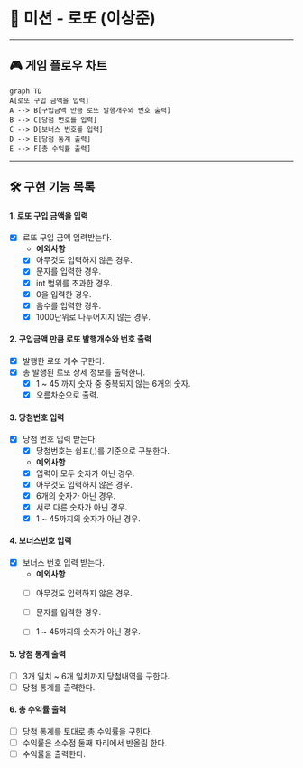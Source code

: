 # 🎰︎ 미션 - 로또 (이상준)

---

## 🎮 게임 플로우 차트
```mermaid
graph TD
A[로또 구입 금액을 입력]
A --> B[구입금액 만큼 로또 발행개수와 번호 출력]
B --> C[당첨 번호를 입력]
C --> D[보너스 번호를 입력]
D --> E[당첨 통계 출력]
E --> F[총 수익률 출력]
```

---

## 🛠 구현 기능 목록
#### 1. 로또 구입 금액을 입력
- [x] 로또 구입 금액 입력받는다.
  - **예외사항**
  - [x] 아무것도 입력하지 않은 경우.
  - [x] 문자를 입력한 경우.
  - [x] int 범위를 초과한 경우.
  - [x] 0을 입력한 경우.
  - [x] 음수를 입력한 경우.
  - [x] 1000단위로 나누어지지 않는 경우.

#### 2. 구입금액 만큼 로또 발행개수와 번호 출력
- [x] 발행한 로또 개수 구한다.
- [x] 총 발행된 로또 상세 정보를 출력한다.
  - [x] 1 ~ 45 까지 숫자 중 중복되지 않는 6개의 숫자.
  - [x] 오름차순으로 출력.

#### 3. 당첨번호 입력
- [x] 당첨 번호 입력 받는다.
  - [x] 당첨번호는 쉼표(,)를 기준으로 구분한다.
  - **예외사항**
  - [x] 입력이 모두 숫자가 아닌 경우.
  - [x] 아무것도 입력하지 않은 경우.
  - [x] 6개의 숫자가 아닌 경우.
  - [x] 서로 다른 숫자가 아닌 경우.
  - [x] 1 ~ 45까지의 숫자가 아닌 경우.

#### 4. 보너스번호 입력
- [x] 보너스 번호 입력 받는다.
  - **예외사항**
  - [ ] 아무것도 입력하지 않은 경우.
  - [ ] 문자를 입력한 경우.
  - [ ] 1 ~ 45까지의 숫자가 아닌 경우.


#### 5. 당첨 통계 출력
- [ ] 3개 일치 ~ 6개 일치까지 당첨내역을 구한다.
- [ ] 당첨 통계를 출력한다.

#### 6. 총 수익률 출력
- [ ] 당첨 통계를 토대로 총 수익률을 구한다.
- [ ] 수익률은 소수점 둘째 자리에서 반올림 한다.
- [ ] 수익률을 출력한다.
